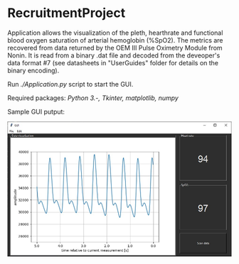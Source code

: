 # RecruitmentProject

Application allows the visualization of the pleth, hearthrate and functional blood oxygen saturation of arterial hemoglobin (%SpO2). The metrics are recovered from data returned by the OEM III Pulse Oximetry Module from Nonin. It is read from a binary .dat file and decoded from the deveoper's data format #7 (see datasheets in "UserGuides" folder for details on the binary encoding).


Run *./Application.py* script to start the GUI.

Required packages: _Python 3.-, Tkinter, matplotlib, numpy_


Sample GUI putput:

![Alt text](examples/sampleGUIoutput.jpg?raw=true "GUI")


